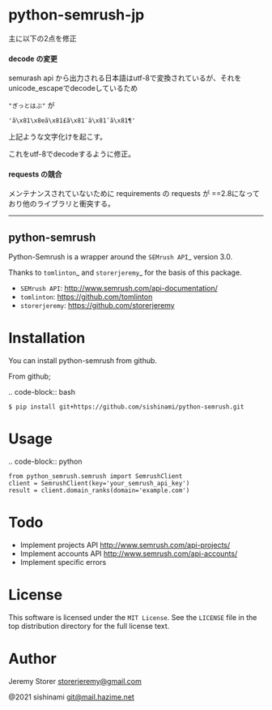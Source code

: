 # python-semrush-jp

主に以下の2点を修正

#### decode の変更

semurash api から出力される日本語はutf-8で変換されているが、それをunicode_escapeでdecodeしているため

`"ぎっとはぶ"` が

`'ã\x81\x8eã\x81£ã\x81¨ã\x81¯ã\x81¶'`

上記ような文字化けを起こす。

これをutf-8でdecodeするように修正。


#### requests の競合

メンテナンスされていないために requirements の requests が ==2.8になっており他のライブラリと衝突する。



---

python-semrush
---

Python-Semrush is a wrapper around the `SEMrush API`_ version 3.0.

Thanks to `tomlinton`_ and `storerjeremy`_ for the basis of this package.

- `SEMrush API`: http://www.semrush.com/api-documentation/
- `tomlinton`: https://github.com/tomlinton
- `storerjeremy`: https://github.com/storerjeremy

Installation
============

You can install python-semrush from github.

From github;

.. code-block:: bash

    $ pip install git+https://github.com/sishinami/python-semrush.git

Usage
=====
.. code-block:: python

    from python_semrush.semrush import SemrushClient
    client = SemrushClient(key='your_semrush_api_key')
    result = client.domain_ranks(domain='example.com')

Todo
====

- Implement projects API http://www.semrush.com/api-projects/
- Implement accounts API http://www.semrush.com/api-accounts/
- Implement specific errors

License
=======

This software is licensed under the `MIT License`. See the ``LICENSE``
file in the top distribution directory for the full license text.


Author
======

Jeremy Storer <storerjeremy@gmail.com>

@2021 sishinami <git@mail.hazime.net>
